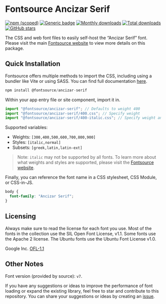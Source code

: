 # Fontsource Ancizar Serif

[![npm (scoped)](https://img.shields.io/npm/v/@fontsource/ancizar-serif?color=brightgreen)](https://www.npmjs.com/package/@fontsource/ancizar-serif) [![Generic badge](https://img.shields.io/badge/fontsource-passing-brightgreen)](https://github.com/fontsource/fontsource) [![Monthly downloads](https://badgen.net/npm/dm/@fontsource/ancizar-serif)](https://github.com/fontsource/fontsource) [![Total downloads](https://badgen.net/npm/dt/@fontsource/ancizar-serif)](https://github.com/fontsource/fontsource) [![GitHub stars](https://img.shields.io/github/stars/fontsource/fontsource.svg?style=social&label=Star)](https://github.com/fontsource/fontsource/stargazers)

The CSS and web font files to easily self-host the “Ancizar Serif” font. Please visit the main [Fontsource website](https://fontsource.org/fonts/ancizar-serif) to view more details on this package.

## Quick Installation

Fontsource offers multiple methods to import the CSS, including using a bundler like Vite or using SASS. You can find full documentation [here](https://fontsource.org/docs/getting-started/introduction).

```javascript
npm install @fontsource/ancizar-serif
```

Within your app entry file or site component, import it in.

```javascript
import "@fontsource/ancizar-serif"; // Defaults to weight 400
import "@fontsource/ancizar-serif/400.css"; // Specify weight
import "@fontsource/ancizar-serif/400-italic.css"; // Specify weight and style
```

Supported variables:
- Weights: `[300,400,500,600,700,800,900]`
- Styles: `[italic,normal]`
- Subsets: `[greek,latin,latin-ext]`

> Note: `italic` may not be supported by all fonts. To learn more about what weights and styles are supported, please visit the [Fontsource website](https://fontsource.org/fonts/ancizar-serif).

Finally, you can reference the font name in a CSS stylesheet, CSS Module, or CSS-in-JS.

```css
body {
  font-family: "Ancizar Serif";
}
```

## Licensing
Always make sure to read the license for each font you use. Most of the fonts in the collection use the SIL Open Font License, v1.1. Some fonts use the Apache 2 license. The Ubuntu fonts use the Ubuntu Font License v1.0.

Google Inc.
[OFL-1.1](http://scripts.sil.org/OFL)

## Other Notes
Font version (provided by source): `v7`.

If you have any suggestions or ideas to improve the performance of font loading or expand the existing library, feel free to star and contribute to this repository. You can share your suggestions or ideas by creating an [issue](https://github.com/fontsource/fontsource/issues).